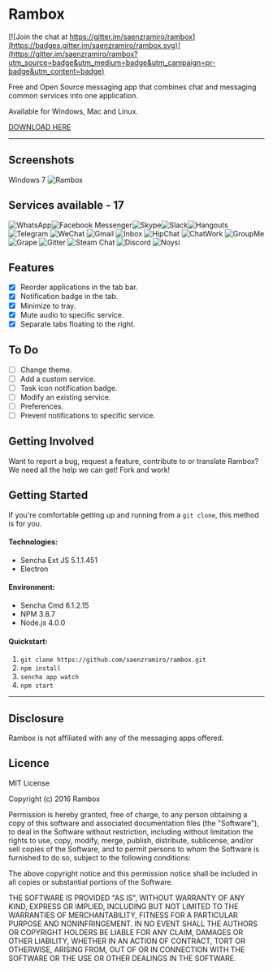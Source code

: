 Rambox
===================

[![Join the chat at https://gitter.im/saenzramiro/rambox](https://badges.gitter.im/saenzramiro/rambox.svg)](https://gitter.im/saenzramiro/rambox?utm_source=badge&utm_medium=badge&utm_campaign=pr-badge&utm_content=badge)

Free and Open Source messaging app that combines chat and messaging common services into one application.

Available for Windows, Mac and Linux.

[DOWNLOAD HERE](https://github.com/saenzramiro/rambox/releases/latest)

----------

## Screenshots

Windows 7
![Rambox](https://raw.githubusercontent.com/saenzramiro/rambox/master/resources/screenshots/win1.png)

## Services available - 17

![WhatsApp](https://raw.githubusercontent.com/saenzramiro/rambox/master/resources/icons/whatsapp.png)![Facebook Messenger](https://raw.githubusercontent.com/saenzramiro/rambox/master/resources/icons/messenger.png)![Skype](https://raw.githubusercontent.com/saenzramiro/rambox/master/resources/icons/skype.png)![Slack](https://raw.githubusercontent.com/saenzramiro/rambox/master/resources/icons/slack.png)![Hangouts](https://raw.githubusercontent.com/saenzramiro/rambox/master/resources/icons/hangouts.png)![Telegram](https://raw.githubusercontent.com/saenzramiro/rambox/master/resources/icons/telegram.png) ![WeChat](https://raw.githubusercontent.com/saenzramiro/rambox/master/resources/icons/wechat.png) ![Gmail](https://raw.githubusercontent.com/saenzramiro/rambox/master/resources/icons/gmail.png) ![Inbox](https://raw.githubusercontent.com/saenzramiro/rambox/master/resources/icons/inbox.png) ![HipChat](https://raw.githubusercontent.com/saenzramiro/rambox/master/resources/icons/hipchat.png) ![ChatWork](https://raw.githubusercontent.com/saenzramiro/rambox/master/resources/icons/chatwork.png) ![GroupMe](https://raw.githubusercontent.com/saenzramiro/rambox/master/resources/icons/groupme.png) ![Grape](https://raw.githubusercontent.com/saenzramiro/rambox/master/resources/icons/grape.png) ![Gitter](https://raw.githubusercontent.com/saenzramiro/rambox/master/resources/icons/gitter.png) ![Steam Chat](https://raw.githubusercontent.com/saenzramiro/rambox/master/resources/icons/steam.png) ![Discord](https://raw.githubusercontent.com/saenzramiro/rambox/master/resources/icons/discord.png) ![Noysi](https://raw.githubusercontent.com/saenzramiro/rambox/master/resources/icons/noysi.png)

## Features

- [x] Reorder applications in the tab bar.
- [x] Notification badge in the tab.
- [x] Minimize to tray.
- [x] Mute audio to specific service.
- [x] Separate tabs floating to the right.

## To Do

- [ ] Change theme.
- [ ] Add a custom service.
- [ ] Task icon notification badge.
- [ ] Modify an existing service.
- [ ] Preferences.
- [ ] Prevent notifications to specific service.

## Getting Involved

Want to report a bug, request a feature, contribute to or translate Rambox? We need all the help we can get! Fork and work!

## Getting Started

If you're comfortable getting up and running from a `git clone`, this method is for you.

#### Technologies:

* Sencha Ext JS 5.1.1.451
* Electron

#### Environment:

* Sencha Cmd 6.1.2.15
* NPM 3.8.7
* Node.js 4.0.0

#### Quickstart:

1. `git clone https://github.com/saenzramiro/rambox.git`
2. `npm install`
3. `sencha app watch`
4. `npm start`

----------

Disclosure
-------------------

Rambox is not affiliated with any of the messaging apps offered.

Licence
-------------------

MIT License

Copyright (c) 2016 Rambox

Permission is hereby granted, free of charge, to any person obtaining a copy
of this software and associated documentation files (the "Software"), to deal
in the Software without restriction, including without limitation the rights
to use, copy, modify, merge, publish, distribute, sublicense, and/or sell
copies of the Software, and to permit persons to whom the Software is
furnished to do so, subject to the following conditions:

The above copyright notice and this permission notice shall be included in all
copies or substantial portions of the Software.

THE SOFTWARE IS PROVIDED "AS IS", WITHOUT WARRANTY OF ANY KIND, EXPRESS OR
IMPLIED, INCLUDING BUT NOT LIMITED TO THE WARRANTIES OF MERCHANTABILITY,
FITNESS FOR A PARTICULAR PURPOSE AND NONINFRINGEMENT. IN NO EVENT SHALL THE
AUTHORS OR COPYRIGHT HOLDERS BE LIABLE FOR ANY CLAIM, DAMAGES OR OTHER
LIABILITY, WHETHER IN AN ACTION OF CONTRACT, TORT OR OTHERWISE, ARISING FROM,
OUT OF OR IN CONNECTION WITH THE SOFTWARE OR THE USE OR OTHER DEALINGS IN THE
SOFTWARE.
